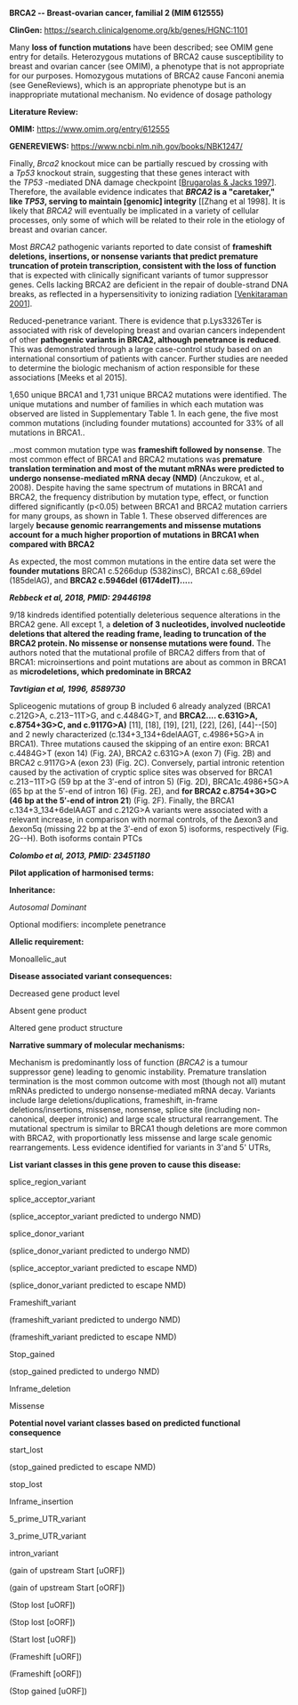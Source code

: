 **BRCA2 -- Breast-ovarian cancer, familial 2 (MIM 612555)**

**ClinGen:** https://search.clinicalgenome.org/kb/genes/HGNC:1101

Many **loss of function mutations** have been described; see OMIM gene
entry for details. Heterozygous mutations of BRCA2 cause susceptibility
to breast and ovarian cancer (see OMIM), a phenotype that is not
appropriate for our purposes. Homozygous mutations of BRCA2 cause
Fanconi anemia (see GeneReviews), which is an appropriate phenotype but
is an inappropriate mutational mechanism. No evidence of dosage
pathology

**Literature Review:**

**OMIM:** https://www.omim.org/entry/612555

**GENEREVIEWS:** https://www.ncbi.nlm.nih.gov/books/NBK1247/

Finally, *Brca2* knockout mice can be partially rescued by crossing with
a *Tp53* knockout strain, suggesting that these genes interact with
the *TP53* -mediated DNA damage checkpoint \[[Brugarolas & Jacks
1997](https://www.ncbi.nlm.nih.gov/books/NBK1247/)\]. Therefore, the
available evidence indicates that ***BRCA2* is a \"caretaker,\"
like *TP53*, serving to
maintain [genomic] integrity**
\[[Zhang et al 1998]. It
is likely that *BRCA2* will eventually be implicated in a variety of
cellular processes, only some of which will be related to their role in
the etiology of breast and ovarian cancer.

Most *BRCA2* pathogenic
variants reported to date consist of **frameshift deletions, insertions,
or nonsense variants that predict premature truncation of protein transcription, consistent with the loss of function** that is expected with clinically significant
variants of tumor suppressor genes. Cells lacking BRCA2 are deficient in
the repair of double-strand DNA breaks, as reflected in a
hypersensitivity to ionizing radiation \[[Venkitaraman
2001](https://www.ncbi.nlm.nih.gov/books/NBK1247/)\].

Reduced-penetrance variant. There is evidence that p.Lys3326Ter is
associated with risk of developing breast and ovarian cancers
independent of other **pathogenic variants in BRCA2, although penetrance
is reduced**. This was demonstrated through a large case-control study
based on an international consortium of patients with cancer. Further
studies are needed to determine the biologic mechanism of action
responsible for these associations \[Meeks et al 2015\].

1,650 unique BRCA1 and 1,731 unique BRCA2 mutations were identified. The
unique mutations and number of families in which each mutation was
observed are listed in Supplementary Table 1. In each gene, the five
most common mutations (including founder mutations) accounted for 33% of
all mutations in BRCA1..

..most common mutation type was **frameshift followed by nonsense**. The
most common effect of BRCA1 and BRCA2 mutations was **premature
translation termination and most of the mutant mRNAs were predicted to
undergo nonsense-mediated mRNA decay (NMD)** (Anczukow, et al., 2008).
Despite having the same spectrum of mutations in BRCA1 and BRCA2, the
frequency distribution by mutation type, effect, or function differed
significantly (p\<0.05) between BRCA1 and BRCA2 mutation carriers for
many groups, as shown in Table 1. These observed differences are largely
**because genomic rearrangements and missense mutations account for a
much higher proportion of mutations in BRCA1 when compared with BRCA2**

As expected, the most common mutations in the entire data set were the
**founder mutations** BRCA1 c.5266dup (5382insC), BRCA1 c.68_69del
(185delAG), and **BRCA2 c.5946del (6174delT).....**

***Rebbeck et al, 2018, PMID: 29446198***

9/18 kindreds identified potentially deleterious sequence alterations in
the BRCA2 gene. All except 1, a **deletion of 3 nucleotides, involved
nucleotide deletions that altered the reading frame, leading to
truncation of the BRCA2 protein. No missense or nonsense mutations were
found.** The authors noted that the mutational profile of BRCA2 differs
from that of BRCA1: microinsertions and point mutations are about as
common in BRCA1 as **microdeletions, which predominate in BRCA2**

***Tavtigian et al, 1996,*** ***8589730***

Spliceogenic mutations of group B included 6 already analyzed (BRCA1
c.212G\>A, c.213−11T\>G, and c.4484G\>T, and **BRCA2.... c.631G\>A,
c.8754+3G\>C, and c.9117G\>A)** \[11\], \[18\], \[19\], \[21\], \[22\],
\[26\], \[44\]--\[50\] and 2 newly characterized (c.134+3_134+6delAAGT,
c.4986+5G\>A in BRCA1). Three mutations caused the skipping of an entire
exon: BRCA1 c.4484G\>T (exon 14) (Fig. 2A), BRCA2 c.631G\>A (exon 7)
(Fig. 2B) and BRCA2 c.9117G\>A (exon 23) (Fig. 2C). Conversely, partial
intronic retention caused by the activation of cryptic splice sites was
observed for BRCA1 c.213−11T\>G (59 bp at the 3′-end of intron 5) (Fig.
2D), BRCA1c.4986+5G\>A (65 bp at the 5′-end of intron 16) (Fig. 2E), and
**for BRCA2 c.8754+3G\>C (46 bp at the 5′-end of intron 21**) (Fig. 2F).
Finally, the BRCA1 c.134+3_134+6delAAGT and c.212G\>A variants were
associated with a relevant increase, in comparison with normal controls,
of the Δexon3 and Δexon5q (missing 22 bp at the 3′-end of exon 5)
isoforms, respectively (Fig. 2G--H). Both isoforms contain PTCs

***Colombo et al, 2013, PMID: 23451180***

**Pilot application of harmonised terms:**

**Inheritance:**

*Autosomal Dominant*

Optional modifiers: incomplete penetrance

**Allelic requirement:**

Monoallelic_aut    

**Disease associated variant consequences:**

Decreased gene product level

Absent gene product

Altered gene product structure

**Narrative summary of molecular mechanisms:**

Mechanism is predominantly loss of function (*BRCA2* is a tumour
suppressor gene) leading to genomic instability. Premature translation
termination is the most common outcome with most (though not all) mutant
mRNAs predicted to undergo nonsense-mediated mRNA decay. Variants
include large deletions/duplications, frameshift, in-frame
deletions/insertions, missense, nonsense, splice site (including
non-canonical, deeper intronic) and large scale structural
rearrangement. The mutational spectrum is similar to BRCA1 though
deletions are more common with BRCA2, with proportionatly less missense
and large scale genomic rearrangements. Less evidence identified for
variants in 3'and 5' UTRs,

**List variant classes in this gene proven to cause this disease:**

splice_region_variant

splice_acceptor_variant

(splice_acceptor_variant predicted to undergo NMD)

splice_donor_variant

(splice_donor_variant predicted to undergo NMD)

(splice_acceptor_variant predicted to escape NMD)

(splice_donor_variant predicted to escape NMD)

Frameshift_variant

(frameshift_variant predicted to undergo NMD)

(frameshift_variant predicted to escape NMD)

Stop_gained

(stop_gained predicted to undergo NMD)

Inframe_deletion

Missense

**Potential novel variant classes based on predicted functional
consequence**

start_lost

(stop_gained predicted to escape NMD)

stop_lost

Inframe_insertion

5_prime_UTR_variant

3_prime_UTR_variant

intron_variant

(gain of upstream Start \[uORF\])

(gain of upstream Start \[oORF\])

(Stop lost \[uORF\])

(Stop lost \[oORF\])

(Start lost \[uORF\])

(Frameshift \[uORF\])

(Frameshift \[oORF\])

(Stop gained \[uORF\])

